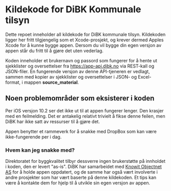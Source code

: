 # Kildekode for DiBK Kommunale tilsyn #

Dette repoet inneholder all kildekode for DiBK kommunale tilsyn. Kildekoden ligger her fritt tilgjengelig som et Xcode-prosjekt, og krever dermed Apples Xcode for å kunne bygge appen. Dersom du vil bygge din egen versjon av appen står du fritt til å gjøre det uten vederlag.

Koden inneholder et brukernavn og passord som fungerer for å hente ut sjekklister og oversettelser fra https://app-api.dibk.no via REST-kall og JSON-filer. 
En fungerende versjon av denne API-tjeneren er vedlagt, sammen med kopier av sjekklister og oversettelser i JSON- og Excel-format, i mappen **source_material**.

## Noen problemområder som eksisterer i koden ##

Per iOS versjon 10.2 ser det ikke ut til at appen fungerer lenger. Den krasjer med en feilmelding. Det er antakelig relativt trivielt å fikse denne feilen, men DiBK har ikke satt av ressurser til å gjøre det.

Appen benytter et rammeverk for å snakke med DropBox som kan være ikke-fungerende per i dag.

### Hvem kan jeg snakke med? ###

Direktoratet for byggkvalitet tilbyr dessverre ingen brukerstøtte på innholdet i koden, den er levert "as-is". DiBK har samarbeidet med [Knowit Objectnet AS](https://www.knowit.no/) for å holde appen oppdatert, og de samme har også vært involverte i andre prosjekter som har vært baserte på denne kildekoden. Et tips kan være å kontakte dem for hjelp til å utvikle sin egen versjon av appen.